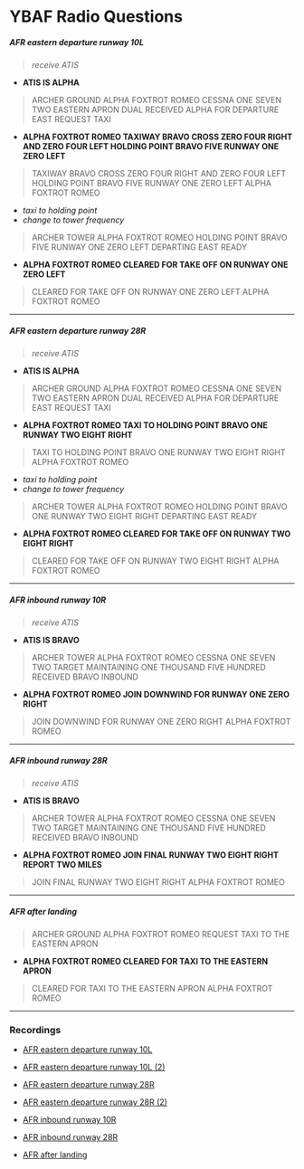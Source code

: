 # YBAF Radio Questions

##### AFR eastern departure runway 10L

> *receive ATIS*

* **ATIS IS ALPHA**

> ARCHER GROUND ALPHA FOXTROT ROMEO CESSNA ONE SEVEN TWO EASTERN APRON DUAL
> RECEIVED ALPHA FOR DEPARTURE EAST REQUEST TAXI

* **ALPHA FOXTROT ROMEO TAXIWAY BRAVO CROSS ZERO FOUR RIGHT AND ZERO FOUR LEFT
  HOLDING POINT BRAVO FIVE RUNWAY ONE ZERO LEFT**

> TAXIWAY BRAVO CROSS ZERO FOUR RIGHT AND ZERO FOUR LEFT HOLDING POINT BRAVO
  FIVE RUNWAY ONE ZERO LEFT ALPHA FOXTROT ROMEO

* *taxi to holding point*
* *change to tower frequency*

> ARCHER TOWER ALPHA FOXTROT ROMEO HOLDING POINT BRAVO FIVE RUNWAY ONE ZERO LEFT
  DEPARTING EAST READY

* **ALPHA FOXTROT ROMEO CLEARED FOR TAKE OFF ON RUNWAY ONE ZERO LEFT**

> CLEARED FOR TAKE OFF ON RUNWAY ONE ZERO LEFT ALPHA FOXTROT ROMEO

----

##### AFR eastern departure runway 28R

> *receive ATIS*

* **ATIS IS ALPHA**

> ARCHER GROUND ALPHA FOXTROT ROMEO CESSNA ONE SEVEN TWO EASTERN APRON DUAL
> RECEIVED ALPHA FOR DEPARTURE EAST REQUEST TAXI

* **ALPHA FOXTROT ROMEO TAXI TO HOLDING POINT BRAVO ONE RUNWAY TWO EIGHT RIGHT**

> TAXI TO HOLDING POINT BRAVO ONE RUNWAY TWO EIGHT RIGHT ALPHA FOXTROT ROMEO

* *taxi to holding point*
* *change to tower frequency*

> ARCHER TOWER ALPHA FOXTROT ROMEO HOLDING POINT BRAVO ONE RUNWAY TWO EIGHT
  RIGHT DEPARTING EAST READY

* **ALPHA FOXTROT ROMEO CLEARED FOR TAKE OFF ON RUNWAY TWO EIGHT RIGHT**

> CLEARED FOR TAKE OFF ON RUNWAY TWO EIGHT RIGHT ALPHA FOXTROT ROMEO

----

##### AFR inbound runway 10R

> *receive ATIS*

* **ATIS IS BRAVO**

> ARCHER TOWER ALPHA FOXTROT ROMEO CESSNA ONE SEVEN TWO TARGET MAINTAINING
  ONE THOUSAND FIVE HUNDRED RECEIVED BRAVO INBOUND

* **ALPHA FOXTROT ROMEO JOIN DOWNWIND FOR RUNWAY ONE ZERO RIGHT**

> JOIN DOWNWIND FOR RUNWAY ONE ZERO RIGHT ALPHA FOXTROT ROMEO

----

##### AFR inbound runway 28R

> *receive ATIS*

* **ATIS IS BRAVO**

> ARCHER TOWER ALPHA FOXTROT ROMEO CESSNA ONE SEVEN TWO TARGET MAINTAINING ONE
THOUSAND FIVE HUNDRED RECEIVED BRAVO INBOUND

* **ALPHA FOXTROT ROMEO JOIN FINAL RUNWAY TWO EIGHT RIGHT REPORT TWO MILES**

> JOIN FINAL RUNWAY TWO EIGHT RIGHT ALPHA FOXTROT ROMEO

----

##### AFR after landing

> ARCHER GROUND ALPHA FOXTROT ROMEO REQUEST TAXI TO THE EASTERN APRON

* **ALPHA FOXTROT ROMEO CLEARED FOR TAXI TO THE EASTERN APRON**

> CLEARED FOR TAXI TO THE EASTERN APRON ALPHA FOXTROT ROMEO

----

### Recordings

* [AFR eastern departure runway 10L](https://dl.dropboxusercontent.com/u/7810909/ppl/ybaf-radio-calls/AFR%20depart%20east%2010L.m4a)

* [AFR eastern departure runway 10L (2)](https://dl.dropboxusercontent.com/u/7810909/ppl/ybaf-radio-calls/AFR%20depart%20east%2010L%20(2).m4a)

* [AFR eastern departure runway 28R](https://dl.dropboxusercontent.com/u/7810909/ppl/ybaf-radio-calls/AFR%20depart%20east%2028R.m4a)

* [AFR eastern departure runway 28R (2)](https://dl.dropboxusercontent.com/u/7810909/ppl/ybaf-radio-calls/AFR%20depart%20east%2028R%20(2).m4a)

* [AFR inbound runway 10R](https://dl.dropboxusercontent.com/u/7810909/ppl/ybaf-radio-calls/AFR%20inbound%2010R.m4a)

* [AFR inbound runway 28R](https://dl.dropboxusercontent.com/u/7810909/ppl/ybaf-radio-calls/AFR%20inbound%2028R%20(corrected).m4a)

* [AFR after landing](https://dl.dropboxusercontent.com/u/7810909/ppl/ybaf-radio-calls/AFR%20after%20landing.m4a)
